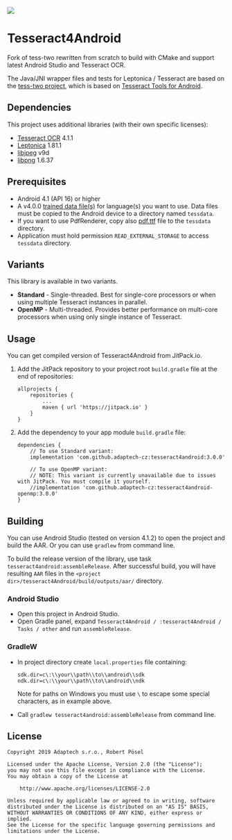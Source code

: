 [![](https://jitpack.io/v/adaptech-cz/tesseract4android.svg)](https://jitpack.io/#adaptech-cz/tesseract4android)

# Tesseract4Android

Fork of tess-two rewritten from scratch to build with CMake and support latest Android Studio and Tesseract OCR.

The Java/JNI wrapper files and tests for Leptonica / Tesseract are based on the [tess-two project][tess-two], which is based on [Tesseract Tools for Android][tesseract-android-tools].

## Dependencies

This project uses additional libraries (with their own specific licenses):

 - [Tesseract OCR][tesseract-ocr] 4.1.1
 - [Leptonica][leptonica] 1.81.1
 - [libjpeg][jpeg] v9d
 - [libpng][png] 1.6.37

## Prerequisites

 - Android 4.1 (API 16) or higher
 - A v4.0.0 [trained data file(s)][tessdata] for language(s) you want to use. Data files must be
copied to the Android device to a directory named `tessdata`.
 - If you want to use PdfRenderer, copy also [pdf.ttf][pdffile] file to the `tessdata` directory.
 - Application must hold permission `READ_EXTERNAL_STORAGE` to access `tessdata` directory.

## Variants

This library is available in two variants.

 - **Standard** - Single-threaded. Best for single-core processors or when using multiple Tesseract instances in parallel.
 - **OpenMP** - Multi-threaded. Provides better performance on multi-core processors when using only single instance of Tesseract.

## Usage

You can get compiled version of Tesseract4Android from JitPack.io.

1. Add the JitPack repository to your project root `build.gradle` file at the end of repositories:

       allprojects {
           repositories {
               ...
               maven { url 'https://jitpack.io' }
           }
       }

2. Add the dependency to your app module `build.gradle` file:

       dependencies {
           // To use Standard variant:
           implementation 'com.github.adaptech-cz:tesseract4android:3.0.0'
           
           // To use OpenMP variant:
           // NOTE: This variant is currently unavailable due to issues with JitPack. You must compile it yourself.
           //implementation 'com.github.adaptech-cz:tesseract4android-openmp:3.0.0'
       }

## Building

You can use Android Studio (tested on version 4.1.2) to open the project and build the AAR. Or you can use `gradlew` from command line.

To build the release version of the library, use task `tesseract4android:assembleRelease`. After successful build, you will have resulting `AAR` files in the `<project dir>/tesseract4Android/build/outputs/aar/` directory.

### Android Studio

 - Open this project in Android Studio.
 - Open Gradle panel, expand `Tesseract4Android / :tesseract4Android / Tasks / other` and run `assembleRelease`.

### GradleW

 - In project directory create `local.properties` file containing:

       sdk.dir=c\:\\your\\path\\to\\android\\sdk
       ndk.dir=c\:\\your\\path\\to\\android\\ndk

   Note for paths on Windows you must use `\` to escape some special characters, as in example above.

 - Call `gradlew tesseract4android:assembleRelease` from command line.

## License

    Copyright 2019 Adaptech s.r.o., Robert Pösel

    Licensed under the Apache License, Version 2.0 (the "License");
    you may not use this file except in compliance with the License.
    You may obtain a copy of the License at

        http://www.apache.org/licenses/LICENSE-2.0

    Unless required by applicable law or agreed to in writing, software
    distributed under the License is distributed on an "AS IS" BASIS,
    WITHOUT WARRANTIES OR CONDITIONS OF ANY KIND, either express or implied.
    See the License for the specific language governing permissions and
    limitations under the License.


[tess-two]: https://github.com/rmtheis/tess-two
[tesseract-android-tools]: https://github.com/alanv/tesseract-android-tools
[tesseract-ocr]: https://github.com/tesseract-ocr/tesseract
[leptonica]: https://github.com/DanBloomberg/leptonica
[jpeg]: http://libjpeg.sourceforge.net/
[png]: http://www.libpng.org/pub/png/libpng.html
[tessdata]: https://github.com/tesseract-ocr/tessdata/tree/4.0.0
[pdffile]: https://github.com/tesseract-ocr/tesseract/blob/master/tessdata/pdf.ttf
